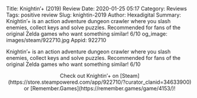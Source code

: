 Title: Knightin’+ (2019) Review
Date: 2020-01-25 05:17
Category: Reviews
Tags: positive review
Slug: knightin-2019
Author: Hexadigital
Summary: Knightin’+ is an action adventure dungeon crawler where you slash enemies, collect keys and solve puzzles. Recommended for fans of the original Zelda games who want something similar! 6/10
og_image: images/steam/922710.jpg
Appid: 922710

Knightin’+ is an action adventure dungeon crawler where you slash enemies, collect keys and solve puzzles. Recommended for fans of the original Zelda games who want something similar! 6/10

<center>Check out Knightin’+ on [Steam](https://store.steampowered.com/app/922710/?curator_clanid=34633900) or [Remember.Games](https://remember.games/game/4153/)!</center>
